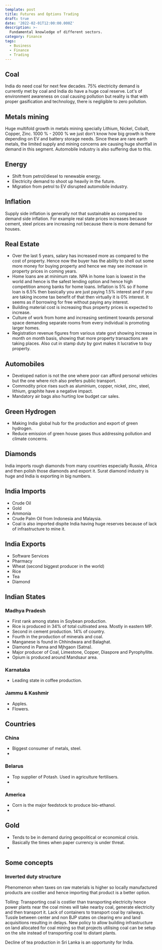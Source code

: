 ```yaml
---
template: post
title: Futures and Options Trading
draft: true
date: '2022-02-01T12:00:00.000Z'
description: >-
  Fundamental knowledge of different sectors.
category: Finance
tags:
  - Business
  - Finance
  - Trading
---
```


## Coal

India do need coal for next few decades. 75% electricity demand is currently met by coal and India do have a huge coal reserve.
Lot's of environment awareness on coal causing pollution but reality is that with proper gasification and technology, there is negligible to zero pollution.

## Metals mining

Huge multifold growth in metals mining specially Lithium, Nickel, Cobalt, Copper, Zinc. 1000 % - 2000 % we just don't know how big growth is there depending on EV and battery storage needs. Since these are rare earth metals, the limited supply and mining concerns are causing huge shortfall in demand in this segment. Automobile industry is also suffering due to this.

## Energy

- Shift from petrol/diesel to renewable energy.
- Electricity demand to shoot up heavily in the future.
- Migration from petrol to EV disrupted automobile industry.

## Inflation

Supply side inflation is generally not that sustainable as compared to demand side inflation.
For example real state prices increases because cement, steel prices are increasing not because there is more demand for houses.

## Real Estate

- Over the last 5 years, salary has increased more as compared to the cost of property. Hence now the buyer has the ability to shell out some more money for buying property and hence we may see increase in property prices in coming years.
- Home loans are at minimum rate. NPA in home loan is lowest in the world and hence is the safest lending option and hence high competition among banks for home loans. Inflation is 5% so if home loan is 6.5% then basically you are just paying 1.5% interest and if you are taking income tax benefit of that then virtually it is 0% interest. It seems as if borrowing for free without paying any interest.
- Building material cost is increasing thus property prices is expected to increase.
- Culture of work from home and increasing sentiment towards personal space demanding separate rooms from every individual is promoting larger homes.
- Registration revenue figures from various state govt showing increase in month on month basis, showing that more property transactions are taking places. Also cut in stamp duty by govt makes it lucrative to buy property.

## Automobiles

- Developed nation is not the one where poor can afford personal vehicles but the one where rich also prefers public transport.
- Commodity price rises such as aluminium, copper, nickel, zinc, steel, lithium, graphite have a negative impact.
- Mandatory air bags also hurting low budget car sales.

## Green Hydrogen

- Making India global hub for the production and export of green hydrogen.
- Reduce emission of green house gases thus addressing pollution and climate concerns.

## Diamonds

India imports rough diamonds from many countries especially Russia, Africa and then polish those diamonds and export it. Surat diamond industry is huge and India is exporting in big numbers.

## India Imports

- Crude Oil
- Gold
- Ammonia
- Crude Palm Oil from Indonesia and Malaysia.
- Coal is also imported dispite India having huge reserves because of lack of infrastructure to mine it.

## India Exports

- Software Services
- Pharmacy
- Wheat (second biggest producer in the world)
- Rice
- Tea
- Diamond

## Indian States

### Madhya Pradesh

- First rank among states in Soybean production.
- Rice is produced in 34% of total cultivated area. Mostly in eastern MP.
- Second in cement production. 14% of country.
- Fourth in the production of minerals and coal.
- Manganese is found in Chhindwara and Balaghat.
- Diamond in Panna and Mjhgaon (Satna).
- Major producer of Coal, Limestone, Copper, Diaspore and Pyrophyllite.
- Opium is produced around Mandsaur area.

### Karnataka

- Leading state in coffee production.

### Jammu & Kashmir

- Apples.
- Flowers.

## Countries

### China

- Biggest consumer of metals, steel.
-

### Belarus

- Top supplier of Potash. Used in agriculture fertilisers.
-

### America

- Corn is the major feedstock to produce bio-ethanol.
-

## Gold

- Tends to be in demand during geopolitical or economical crisis. Basically the times when paper currency is under threat.
-

## Some concepts

### Inverted duty structure

Phenomenon when taxes on raw materials is higher so locally manufactured products are costlier and hence importing that product is a better option.

Tolling: Transporting coal is costlier than transporting electricity hence power plants near the coal mines will take nearby coal, generate electricity and then transport it.
Lack of containers to transport coal by railways.
Tussle between center and non BJP states on clearing env and land acquisitions resulting in delays.
New policy to allow building infrastructure on land allocated for coal mining so that projects utilising coal can be setup on the site instead of transporting coal to distant plants.

Decline of tea production in Sri Lanka is an opportunity for India.
